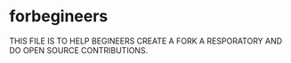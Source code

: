 # forbegineers
THIS FILE IS TO HELP BEGINEERS CREATE A FORK A RESPORATORY AND DO OPEN SOURCE CONTRIBUTIONS.
